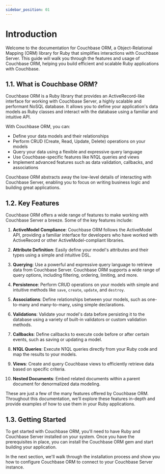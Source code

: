 ```yaml
---
sidebar_position: 01
---
```


# Introduction

Welcome to the documentation for Couchbase ORM, a Object-Relational Mapping (ORM) library for Ruby that simplifies interactions with Couchbase Server. This guide will walk you through the features and usage of Couchbase ORM, helping you build efficient and scalable Ruby applications with Couchbase.

## 1.1. What is Couchbase ORM?

Couchbase ORM is a Ruby library that provides an ActiveRecord-like interface for working with Couchbase Server, a highly scalable and performant NoSQL database. It allows you to define your application's data models as Ruby classes and interact with the database using a familiar and intuitive API.

With Couchbase ORM, you can:

- Define your data models and their relationships
- Perform CRUD (Create, Read, Update, Delete) operations on your models
- Query your data using a flexible and expressive query language
- Use Couchbase-specific features like N1QL queries and views
- Implement advanced features such as data validation, callbacks, and associations

Couchbase ORM abstracts away the low-level details of interacting with Couchbase Server, enabling you to focus on writing business logic and building great applications.

## 1.2. Key Features

Couchbase ORM offers a wide range of features to make working with Couchbase Server a breeze. Some of the key features include:

1. **ActiveModel Compliance**: Couchbase ORM follows the ActiveModel API, providing a familiar interface for developers who have worked with ActiveRecord or other ActiveModel-compliant libraries.

2. **Attribute Definition**: Easily define your model's attributes and their types using a simple and intuitive DSL.

3. **Querying**: Use a powerful and expressive query language to retrieve data from Couchbase Server. Couchbase ORM supports a wide range of query options, including filtering, ordering, limiting, and more.

4. **Persistence**: Perform CRUD operations on your models with simple and intuitive methods like `save`, `create`, `update`, and `destroy`.

5. **Associations**: Define relationships between your models, such as one-to-many and many-to-many, using simple declarations.

6. **Validations**: Validate your model's data before persisting it to the database using a variety of built-in validators or custom validation methods.

7. **Callbacks**: Define callbacks to execute code before or after certain events, such as saving or updating a model.

8. **N1QL Queries**: Execute N1QL queries directly from your Ruby code and map the results to your models.

9. **Views**: Create and query Couchbase views to efficiently retrieve data based on specific criteria.

10. **Nested Documents**: Embed related documents within a parent document for denormalized data modeling.

These are just a few of the many features offered by Couchbase ORM. Throughout this documentation, we'll explore these features in-depth and provide examples of how to use them in your Ruby applications.

## 1.3. Getting Started

To get started with Couchbase ORM, you'll need to have Ruby and Couchbase Server installed on your system. Once you have the prerequisites in place, you can install the Couchbase ORM gem and start building your application.

In the next section, we'll walk through the installation process and show you how to configure Couchbase ORM to connect to your Couchbase Server instance.
